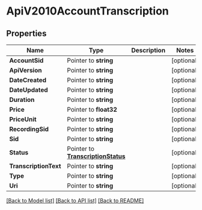 # ApiV2010AccountTranscription

## Properties

Name | Type | Description | Notes
------------ | ------------- | ------------- | -------------
**AccountSid** | Pointer to **string** |  | [optional] 
**ApiVersion** | Pointer to **string** |  | [optional] 
**DateCreated** | Pointer to **string** |  | [optional] 
**DateUpdated** | Pointer to **string** |  | [optional] 
**Duration** | Pointer to **string** |  | [optional] 
**Price** | Pointer to **float32** |  | [optional] 
**PriceUnit** | Pointer to **string** |  | [optional] 
**RecordingSid** | Pointer to **string** |  | [optional] 
**Sid** | Pointer to **string** |  | [optional] 
**Status** | Pointer to [**TranscriptionStatus**](transcription_status.md) |  | [optional] 
**TranscriptionText** | Pointer to **string** |  | [optional] 
**Type** | Pointer to **string** |  | [optional] 
**Uri** | Pointer to **string** |  | [optional] 

[[Back to Model list]](../README.md#documentation-for-models) [[Back to API list]](../README.md#documentation-for-api-endpoints) [[Back to README]](../README.md)


